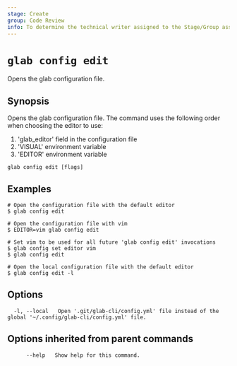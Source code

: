 ```yaml
---
stage: Create
group: Code Review
info: To determine the technical writer assigned to the Stage/Group associated with this page, see https://about.gitlab.com/handbook/product/ux/technical-writing/#assignments
---
```


<!--
This documentation is auto generated by a script.
Please do not edit this file directly. Run `make gen-docs` instead.
-->

# `glab config edit`

Opens the glab configuration file.

## Synopsis

Opens the glab configuration file.
The command uses the following order when choosing the editor to use:
1. 'glab_editor' field in the configuration file
2. 'VISUAL' environment variable
3. 'EDITOR' environment variable

```plaintext
glab config edit [flags]
```

## Examples

```plaintext
# Open the configuration file with the default editor
$ glab config edit

# Open the configuration file with vim
$ EDITOR=vim glab config edit

# Set vim to be used for all future 'glab config edit' invocations
$ glab config set editor vim
$ glab config edit

# Open the local configuration file with the default editor
$ glab config edit -l

```

## Options

```plaintext
  -l, --local   Open '.git/glab-cli/config.yml' file instead of the global '~/.config/glab-cli/config.yml' file.
```

## Options inherited from parent commands

```plaintext
      --help   Show help for this command.
```
